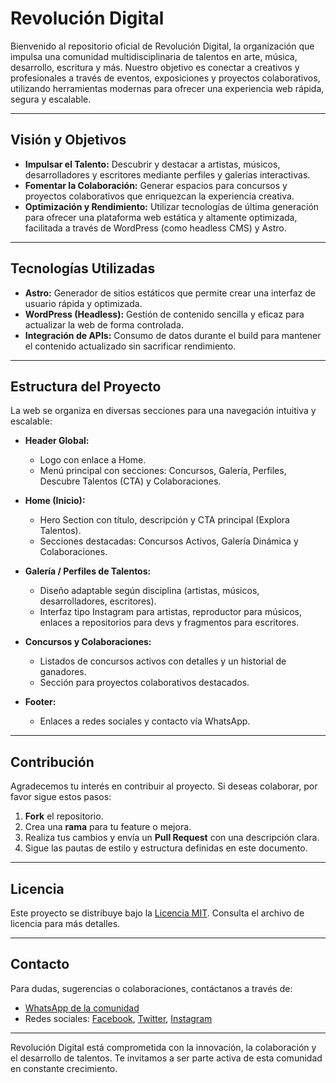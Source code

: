 # Revolución Digital

Bienvenido al repositorio oficial de Revolución Digital, la organización que impulsa una comunidad multidisciplinaria de talentos en arte, música, desarrollo, escritura y más. Nuestro objetivo es conectar a creativos y profesionales a través de eventos, exposiciones y proyectos colaborativos, utilizando herramientas modernas para ofrecer una experiencia web rápida, segura y escalable.

---

## Visión y Objetivos

- **Impulsar el Talento:** Descubrir y destacar a artistas, músicos, desarrolladores y escritores mediante perfiles y galerías interactivas.
- **Fomentar la Colaboración:** Generar espacios para concursos y proyectos colaborativos que enriquezcan la experiencia creativa.
- **Optimización y Rendimiento:** Utilizar tecnologías de última generación para ofrecer una plataforma web estática y altamente optimizada, facilitada a través de WordPress (como headless CMS) y Astro.

---

## Tecnologías Utilizadas

- **Astro:** Generador de sitios estáticos que permite crear una interfaz de usuario rápida y optimizada.  
- **WordPress (Headless):** Gestión de contenido sencilla y eficaz para actualizar la web de forma controlada.  
- **Integración de APIs:** Consumo de datos durante el build para mantener el contenido actualizado sin sacrificar rendimiento.

---

## Estructura del Proyecto

La web se organiza en diversas secciones para una navegación intuitiva y escalable:

- **Header Global:**  
  - Logo con enlace a Home.  
  - Menú principal con secciones: Concursos, Galería, Perfiles, Descubre Talentos (CTA) y Colaboraciones.

- **Home (Inicio):**  
  - Hero Section con título, descripción y CTA principal (Explora Talentos).  
  - Secciones destacadas: Concursos Activos, Galería Dinámica y Colaboraciones.

- **Galería / Perfiles de Talentos:**  
  - Diseño adaptable según disciplina (artistas, músicos, desarrolladores, escritores).  
  - Interfaz tipo Instagram para artistas, reproductor para músicos, enlaces a repositorios para devs y fragmentos para escritores.

- **Concursos y Colaboraciones:**  
  - Listados de concursos activos con detalles y un historial de ganadores.  
  - Sección para proyectos colaborativos destacados.

- **Footer:**  
  - Enlaces a redes sociales y contacto vía WhatsApp.

---

## Contribución

Agradecemos tu interés en contribuir al proyecto. Si deseas colaborar, por favor sigue estos pasos:

1. **Fork** el repositorio.
2. Crea una **rama** para tu feature o mejora.
3. Realiza tus cambios y envía un **Pull Request** con una descripción clara.
4. Sigue las pautas de estilo y estructura definidas en este documento.

---

## Licencia

Este proyecto se distribuye bajo la [Licencia MIT](LICENSE). Consulta el archivo de licencia para más detalles.

---

## Contacto

Para dudas, sugerencias o colaboraciones, contáctanos a través de:
- [WhatsApp de la comunidad](#)  
- Redes sociales: [Facebook](#), [Twitter](#), [Instagram](#)

---

Revolución Digital está comprometida con la innovación, la colaboración y el desarrollo de talentos. Te invitamos a ser parte activa de esta comunidad en constante crecimiento.

